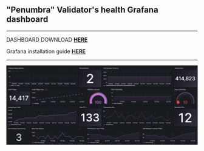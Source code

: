 ## "Penumbra" Validator's health Grafana dashboard
* * *

DASHBOARD DOWNLOAD **[HERE]()** 

Grafana installation guide **[HERE](https://github.com/AlexToTheMoon/AM-Solutions/tree/main/files/grafana/readme)**
* * *

![](https://github.com/AlexToTheMoon/AM-Solutions/blob/main/files/celestia-dash/celestia-dash.png)
